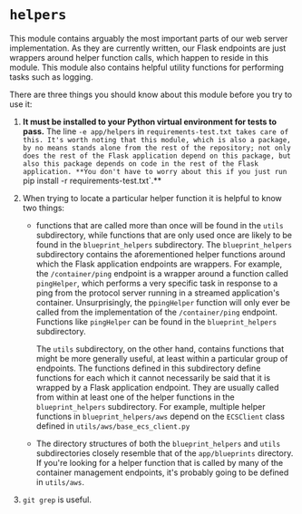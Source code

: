 # `helpers`

This module contains arguably the most important parts of our web server implementation. As they are currently written, our Flask endpoints are just wrappers around helper function calls, which happen to reside in this module. This module also contains helpful utility functions for performing tasks such as logging.

There are three things you should know about this module before you try to use it:

1. **It must be installed to your Python virtual environment for tests to pass.** The line `-e app/helpers` in `requirements-test.txt takes care of this. It's worth noting that this module, which is also a package, by no means stands alone from the rest of the repository; not only does the rest of the Flask application depend on this package, but also this package depends on code in the rest of the Flask application. **You don't have to worry about this if you just run `pip install -r requirements-test.txt`.\*\*
2. When trying to locate a particular helper function it is helpful to know two things:

   - functions that are called more than once will be found in the `utils` subdirectory, while functions that are only used once are likely to be found in the `blueprint_helpers` subdirectory.
     The `blueprint_helpers` subdirectory contains the aforementioned helper functions around which the Flask application endpoints are wrappers. For example, the `/container/ping` endpoint is a wrapper around a function called `pingHelper`, which performs a very specific task in response to a ping from the protocol server running in a streamed application's container. Unsurprisingly, the p`pingHelper` function will only ever be called from the implementation of the `/container/ping` endpoint. Functions like `pingHelper` can be found in the `blueprint_helpers` subdirectory.

     The `utils` subdirectory, on the other hand, contains functions that might be more generally useful, at least within a particular group of endpoints. The functions defined in this subdirectory define functions for each which it cannot necessarily be said that it is wrapped by a Flask application endpoint. They are usually called from within at least one of the helper functions in the `blueprint_helpers` subdirectory. For example, multiple helper functions in `blueprint_helpers/aws` depend on the `ECSClient` class defined in `utils/aws/base_ecs_client.py`

   - The directory structures of both the `blueprint_helpers` and `utils` subdirectories closely resemble that of the `app/blueprints` directory.
     If you're looking for a helper function that is called by many of the container management endpoints, it's probably going to be defined in `utils/aws`.

3. `git grep` is useful.
